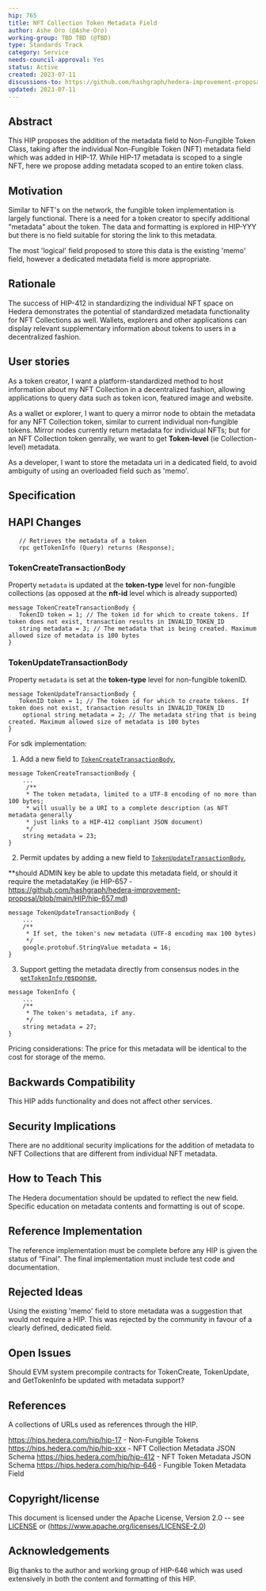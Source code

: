 ```yaml
---
hip: 765
title: NFT Collection Token Metadata Field
author: Ashe Oro (@Ashe-Oro)
working-group: TBD TBD (@TBD)
type: Standards Track
category: Service
needs-council-approval: Yes
status: Active
created: 2023-07-11
discussions-to: https://github.com/hashgraph/hedera-improvement-proposal/pull/765
updated: 2023-07-11
---
```


## Abstract

This HIP proposes the addition of the metadata field to Non-Fungible Token Class, taking after the individual Non-Fungible Token (NFT) metadata field which was added in HIP-17. While HIP-17 metadata is scoped to a single NFT, here we propose adding metadata scoped to an entire token class.

## Motivation

Similar to NFT's on the network, the fungible token implementation is largely functional. There is a need for a token creator to specify additional "metadata" about the token. The data and formatting is explored in HIP-YYY but there is no field suitable for storing the link to this metadata. 

The most 'logical' field proposed to store this data is the existing 'memo' field, however a dedicated metadata field is more appropriate.

## Rationale

The success of HIP-412 in standardizing the individual NFT space on Hedera demonstrates the potential of standardized metadata functionality for NFT Collections as well. Wallets, explorers and other applications can display relevant supplementary information about tokens to users in a decentralized fashion.

## User stories

As a token creator, I want a platform-standardized method to host information about my NFT Collection in a decentralized fashion, allowing applications to query data such as token icon, featured image and website.

As a wallet or explorer, I want to query a mirror node to obtain the metadata for any NFT Collection token, similar to current individual non-fungible tokens. Mirror nodes currently return metadata for individual NFTs; but for an NFT Collection token genrally, we want to get **Token-level** (ie Collection-level) metadata.

As a developer, I want to store the metadata uri in a dedicated field, to avoid ambiguity of using an overloaded field such as 'memo'.
  
## Specification

## HAPI Changes

```
   // Retrieves the metadata of a token
   rpc getTokenInfo (Query) returns (Response);
```

### TokenCreateTransactionBody
Property `metadata` is updated at the **token-type** level for non-fungible collections (as opposed at the **nft-id** level which is already supported)
```
message TokenCreateTransactionBody {
   TokenID token = 1; // The token id for which to create tokens. If token does not exist, transaction results in INVALID_TOKEN_ID
   string metadata = 3; // The metadata that is being created. Maximum allowed size of metadata is 100 bytes
}
```


### TokenUpdateTransactionBody
Property `metadata` is set at the **token-type** level for non-fungible tokenID.
```
message TokenUpdateTransactionBody {
   TokenID token = 1; // The token id for which to create tokens. If token does not exist, transaction results in INVALID_TOKEN_ID
    optional string metadata = 2; // The metadata string that is being created. Maximum allowed size of metadata is 100 bytes
}
```
For sdk implementation:

1. Add a new field to [`TokenCreateTransactionBody`](https://github.com/hashgraph/hedera-protobufs/blob/main/services/token_create.proto),
```
message TokenCreateTransactionBody {
    ...
     /**
     * The token metadata, limited to a UTF-8 encoding of no more than 100 bytes;
     * will usually be a URI to a complete description (as NFT metadata generally
     * just links to a HIP-412 compliant JSON document)
     */
    string metadata = 23;
}
```

2. Permit updates by adding a new field to [`TokenUpdateTransactionBody`](https://github.com/hashgraph/hedera-protobufs/blob/main/services/token_update.proto),

**should ADMIN key be able to update this metadata field, or should it require the metadataKey (ie HIP-657 - https://github.com/hashgraph/hedera-improvement-proposal/blob/main/HIP/hip-657.md)
```
message TokenUpdateTransactionBody {
    ...
    /**
     * If set, the token's new metadata (UTF-8 encoding max 100 bytes)
     */
    google.protobuf.StringValue metadata = 16;
}
```

3. Support getting the metadata directly from consensus nodes in the [`getTokenInfo` response](https://github.com/hashgraph/hedera-protobufs/blob/main/services/token_get_info.proto),
```
message TokenInfo {
    ...
    /**
     * The token's metadata, if any.
     */
    string metadata = 27;
}
```

Pricing considerations:
The price for this metadata will be identical to the cost for storage of the memo.


## Backwards Compatibility

This HIP adds functionality and does not affect other services.

## Security Implications

There are no additional security implications for the addition of metadata to NFT Collections that are different from individual NFT metadata.

## How to Teach This

The Hedera documentation should be updated to reflect the new field. Specific education on metadata contents and formatting is out of scope. 

## Reference Implementation

The reference implementation must be complete before any HIP is given the status of “Final”. The final implementation must include test code and documentation.

## Rejected Ideas

Using the existing 'memo' field to store metadata was a suggestion that would not require a HIP. This was rejected by the community in favour of a clearly defined, dedicated field.

## Open Issues

Should EVM system precompile contracts for TokenCreate, TokenUpdate, and GetTokenInfo be updated with metadata support? 
## References

A collections of URLs used as references through the HIP.

https://hips.hedera.com/hip/hip-17 - Non-Fungible Tokens
https://hips.hedera.com/hip/hip-xxx - NFT Collection Metadata JSON Schema
https://hips.hedera.com/hip/hip-412 - NFT Token Metadata JSON Schema
https://hips.hedera.com/hip/hip-646 - Fungible Token Metadata Field

## Copyright/license

This document is licensed under the Apache License, Version 2.0 -- see [LICENSE](../LICENSE) or (https://www.apache.org/licenses/LICENSE-2.0)

## Acknowledgements 
Big thanks to the author and working group of HIP-646 which was used extensively in both the content and formatting of this HIP. 
